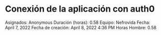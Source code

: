 # Conexión de la aplicación con auth0

Asignados: Anonymous
Duración (horas): 0.58
Equipo: Nefrovida
Fecha: April 7, 2022
Fecha de creación: April 8, 2022 4:36 PM
Horas Hombre: 0.58